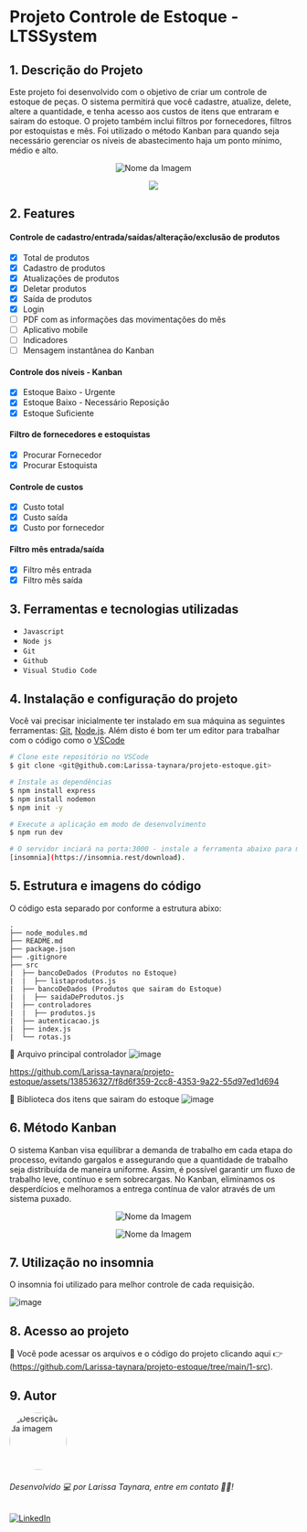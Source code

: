 # Projeto Controle de Estoque - LTSSystem

## 1. Descrição do Projeto

Este projeto foi desenvolvido com o objetivo de criar um controle de estoque de peças.
O sistema permitirá que você cadastre, atualize, delete, altere a quantidade, e tenha acesso aos custos de itens que entraram e sairam do estoque.
O projeto também inclui filtros por fornecedores, filtros por estoquistas e mês.
Foi utilizado o método Kanban para quando seja necessário gerenciar os níveis de abastecimento haja um ponto mínimo, médio e alto.

<p align="center">
  <img src="https://github.com/Larissa-taynara/projeto-estoque/assets/138536327/21630b33-f1ac-4d9d-9173-0ec59958fb33" alt="Nome da Imagem">
</p>

<p align="center">
<img loading="lazy" src="http://img.shields.io/static/v1?label=STATUS&message=EM%20DESENVOLVIMENTO&color=GREEN&style=for-the-badge"/>
</p>

## 2. Features

#### Controle de cadastro/entrada/saídas/alteração/exclusão de produtos
- [x] Total de produtos
- [x] Cadastro de produtos
- [x] Atualizações de produtos
- [x] Deletar produtos
- [x] Saída de produtos
- [x] Login
- [ ] PDF com as informações das movimentações do mês
- [ ] Aplicativo mobile
- [ ] Indicadores
- [ ] Mensagem instantânea do Kanban

 #### Controle dos níveis - Kanban
- [x] Estoque Baixo - Urgente
- [x] Estoque Baixo - Necessário Reposição
- [x] Estoque Suficiente

 #### Filtro de fornecedores e estoquistas    
- [X] Procurar Fornecedor
- [X] Procurar Estoquista

#### Controle de custos
- [x] Custo total
- [x] Custo saída
- [x] Custo por fornecedor

#### Filtro mês entrada/saída
- [x] Filtro mês entrada
- [x] Filtro mês saída

## 3. Ferramentas e tecnologias utilizadas
- ``Javascript``
- ``Node js``
- ``Git``
- ``Github``
- ``Visual Studio Code``

## 4. Instalação e configuração do projeto

Você vai precisar inicialmente ter instalado em sua máquina as seguintes ferramentas:
[Git](https://git-scm.com), [Node.js](https://nodejs.org/en/). 
Além disto é bom ter um editor para trabalhar com o código como o [VSCode](https://code.visualstudio.com/)

```bash
# Clone este repositório no VSCode
$ git clone <git@github.com:Larissa-taynara/projeto-estoque.git>

# Instale as dependências
$ npm install express
$ npm install nodemon
$ npm init -y

# Execute a aplicação em modo de desenvolvimento
$ npm run dev

# O servidor inciará na porta:3000 - instale a ferramenta abaixo para melhor constrole de cada feature:
[insomnia](https://insomnia.rest/download).

```
## 5. Estrutura e imagens do código

O código esta separado por conforme a estrutura abixo:
```text
.
├── node_modules.md
├── README.md
├── package.json
├── .gitignore
├── src
|  ├── bancoDeDados (Produtos no Estoque)
|  |  ├── listaprodutos.js
|  ├── bancoDeDados (Produtos que sairam do Estoque)
|  |  ├── saidaDeProdutos.js
|  ├── controladores
|  |  ├── produtos.js
|  ├── autenticacao.js
|  ├── index.js
|  └── rotas.js
```
📁 Arquivo principal controlador 
![image](https://github.com/Larissa-taynara/projeto-estoque/assets/138536327/6bd6ef68-e93a-4274-accb-c5f297afa5a6)

https://github.com/Larissa-taynara/projeto-estoque/assets/138536327/f8d6f359-2cc8-4353-9a22-55d97ed1d694

📁 Biblioteca dos itens que sairam do estoque
![image](https://github.com/Larissa-taynara/projeto-estoque/assets/138536327/b5a04d4a-cafb-48dc-bced-2a002853cd06)


## 6. Método Kanban 

O sistema Kanban visa equilibrar a demanda de trabalho em cada etapa do processo, evitando gargalos e assegurando que a quantidade de trabalho seja distribuída de maneira uniforme. 
Assim, é possível garantir um fluxo de trabalho leve, contínuo e sem sobrecargas. No Kanban, eliminamos os desperdícios e melhoramos a entrega contínua de valor através de um 
sistema puxado.

<p align="center">
<img src="https://github.com/Larissa-taynara/projeto-estoque/assets/138536327/04b86e6c-e27c-4ac1-a730-1249d12fe36b" alt="Nome da Imagem">
</p>
<p align="center">
<img src="https://github.com/Larissa-taynara/projeto-estoque/assets/138536327/63a074c7-a130-4984-9db6-22ed24f32d55" alt="Nome da Imagem">
</p>

## 7. Utilização no insomnia

O insomnia foi utilizado para melhor controle de cada requisição.

![image](https://github.com/Larissa-taynara/projeto-estoque/assets/138536327/3d07ded5-7da3-40df-92a1-b9bbfc0ee5d6)

## 8. Acesso ao projeto

📁 Você pode acessar os arquivos e o código do projeto clicando aqui 👉 (https://github.com/Larissa-taynara/projeto-estoque/tree/main/1-src).


## 9. Autor

<img style="border-radius: 50%;" src="https://github.com/Larissa-taynara/projeto-estoque/assets/138536327/63aafd3f-8949-40ee-8824-cfcd368c0836" width="100px" alt="Descrição da imagem"/>

###### Desenvolvido 💻 por Larissa Taynara, entre em contato 👋🏽! 

[<img src="https://img.shields.io/badge/Linkedin-323330?style=for-the-badge&logo=linkedin&logoColor=blue" alt="LinkedIn" />](https://www.linkedin.com/in/larissa-taynara-b-1a759b65/)

